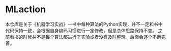 # MLaction
本仓库是关于《机器学习实战》一书中每种算法的Python实现，并不一定和书中代码保持一致，会根据自身编码习惯进行一定修改，但是总体思路保持不变。
之前看书的时候并不是每个算法都进行了实验或者没有及时整理，后面会逐个不断完善。
